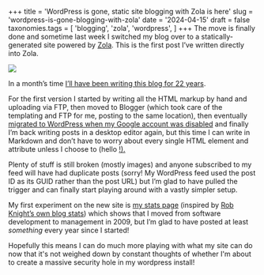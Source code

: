 +++
title = 'WordPress is gone, static site blogging with Zola is here'
slug = 'wordpress-is-gone-blogging-with-zola'
date = '2024-04-15'
draft = false
taxonomies.tags = [
	'blogging',
	'zola',
	'wordpress',
]
+++
The move is finally done and sometime last week I switched my blog over to a statically-generated site powered by [Zola](https://www.getzola.org/). This is the first post I’ve written directly into Zola.

![](/images/2024/04/blossom%20view.jpg)

In a month’s time [I’ll have been writing this blog for 22 years](https://philwilson.org/blog/2002/05/522/). 

For the first version I started by writing all the HTML markup by hand and uploading via FTP, then moved to Blogger (which took care of the templating and FTP for me, posting to the same location), then eventually [migrated to WordPress when my Google account was disabled](https://philwilson.org/blog/2007/11/google-be-gone/) and finally I’m back writing posts in a desktop editor again, but this time I can write in Markdown and don’t have to worry about every single HTML element and attribute unless I choose to (hello <ins>!).

Plenty of stuff is still broken (mostly images) and anyone subscribed to my feed will have had duplicate posts (sorry! My WordPress feed used the post ID as its GUID rather than the post URL) but I’m glad to have pulled the trigger and can finally start playing around with a vastly simpler setup.

My first experiment on the new site is [my stats page](https://philwilson.org/blog/stats/) (inspired by [Rob Knight’s own blog stats](https://rknight.me/blog/stats/)) which shows that I moved from software development to management in 2009, but I’m glad to have posted at least _something_ every year since I started!

Hopefully this means I can do much more playing with what my site can do now that it's not weighed down by constant thoughts of whether I'm about to create a massive security hole in my wordpress install!